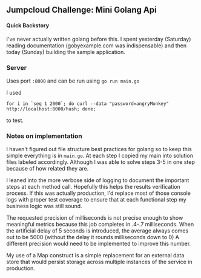 ## Jumpcloud Challenge: Mini Golang Api

#### Quick Backstory
I've never actually written golang before this.  I spent yesterday (Saturday) reading documentation (gobyexample.com was indispensable) and then today (Sunday) building the sample application.


### Server
Uses port `:8000` and can be run using `go run main.go`

I used
```
for i in `seq 1 2000`; do curl --data "password=angryMonkey" http://localhost:8000/hash; done;
```
to test.


### Notes on implementation

I haven't figured out file structure best practices for golang so to keep this simple everything is in `main.go`.  At each step I copied my main into solution files labeled accordingly.  Although I was able to solve steps 3-5 in one step because of how related they are.

I leaned into the more verbose side of logging to document the important steps at each method call.  Hopefully this helps the results verification process.  If this was actually production, I'd replace most of those console logs with proper test coverage to ensure that at each functional step my business logic was still sound.

The requested precision of milliseconds is not precise enough to show meaningful metrics because this job completes in .4-.7 milliseconds.  When the artificial delay of 5 seconds is introduced, the average always comes out to be 5000 (without the delay it rounds milliseconds down to 0)  A different precision would need to be implemented to improve this number.

My use of a Map construct is a simple replacement for an external data store that would persist storage across multiple instances of the service in production.
